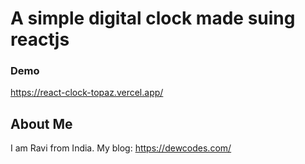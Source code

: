 # A simple digital clock made suing reactjs


### Demo
https://react-clock-topaz.vercel.app/


## About Me
I am Ravi from India. My blog:
https://dewcodes.com/